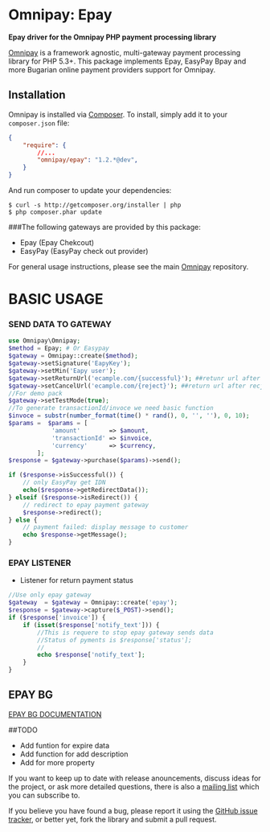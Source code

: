 # Omnipay: Epay

**Epay driver for the Omnipay PHP payment processing library**

[Omnipay](https://github.com/thephpleague/omnipay) is a framework agnostic, multi-gateway payment
processing library for PHP 5.3+. This package implements Epay, EasyPay Bpay and more Bugarian online payment providers support for Omnipay.

## Installation

Omnipay is installed via [Composer](http://getcomposer.org/). To install, simply add it
to your `composer.json` file:

```json
{
    "require": {
        //...
        "omnipay/epay": "1.2.*@dev",
    }
}
```

And run composer to update your dependencies:

    $ curl -s http://getcomposer.org/installer | php
    $ php composer.phar update


###The following gateways are provided by this package:
* Epay (Epay Chekcout)
* EasyPay (EasyPay check out provider)

For general usage instructions, please see the main [Omnipay](https://github.com/thephpleague/omnipay)
repository.

# BASIC USAGE 
### SEND DATA TO GATEWAY 
```php
use Omnipay\Omnipay;
$method = Epay; # Or Easypay 
$gateway = Omnipay::create($method);
$gateway->setSignature('EapyKey');
$gateway->setMin('Eapy user');
$gateway->setReturnUrl('ecample.com/{successful}'); ##retunr url after success pay
$gateway->setCancelUrl('ecample.com/{reject}'); ##return url after recject pay
//For demo pack 
$gateway->setTestMode(true);
//To generate transactionId/invoce we need basic function
$invoce = substr(number_format(time() * rand(), 0, '', ''), 0, 10);
$params =  $params = [
            'amount'        => $amount,
            'transactionId' => $invoice,
            'currency'      => $currency,
        ];
$response = $gateway->purchase($params)->send();

if ($response->isSuccessful()) {
    // only EasyPay get IDN 
    echo($response->getRedirectData()); 
} elseif ($response->isRedirect()) {
    // redirect to epay payment gateway
    $response->redirect();
} else {
    // payment failed: display message to customer
    echo $response->getMessage();
}
```
### EPAY LISTENER 
* Listener for return payment status

```php
//Use only epay gateway
$gateway  = $gateway = Omnipay::create('epay');
$response = $gateway->capture($_POST)->send();
if ($response['invoice']) {
    if (isset($response['notify_text'])) {
        //This is requere to stop epay gateway sends data 
        //Status of pyments is $response['status']; 
        //
        echo $response['notify_text'];
    }
}
```

## EPAY BG 
[EPAY BG DOCUMENTATION](https://www.epay.bg/en/?page=front&p=demo)

##TODO 
* Add funtion for expire data 
* Add function for add description 
* Add for more property 

If you want to keep up to date with release anouncements, discuss ideas for the project,
or ask more detailed questions, there is also a [mailing list](https://groups.google.com/forum/#!forum/omnipay) which
you can subscribe to.

If you believe you have found a bug, please report it using the [GitHub issue tracker](https://github.com/vanssata/omnipay-epay/issues),
or better yet, fork the library and submit a pull request.

